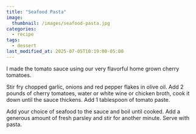 ```yaml
---
title: "Seafood Pasta"
image: 
  thumbnail: /images/seafood-pasta.jpg
categories:
  - recipe
tags:
  - dessert
last_modified_at: 2025-07-05T10:19:00-05:00
---
```


I made the tomato sauce using our very flavorful home grown cherry tomatoes.

Stir fry chopped garlic, onions and red pepper flakes in olive oil. Add 2 pounds of cherry tomatoes, water or white wine or chicken broth, cook it down until the sauce thickens. Add 1 tablespoon of tomato paste.

Add your choice of seafood to the sauce and boil until cooked. Add a generous amount of fresh parsley and stir for another minute. Serve with pasta. 